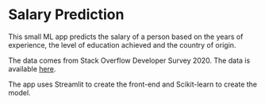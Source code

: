 # Salary Prediction

This small ML app predicts the salary of a person based on the years of experience, the level of education achieved and the country of origin. 

The data comes from Stack Overflow Developer Survey 2020. The data is available [here](https://insights.stackoverflow.com/survey/2020#developer-profile-developer-type).

The app uses Streamlit to create the front-end and Scikit-learn to create the model.
